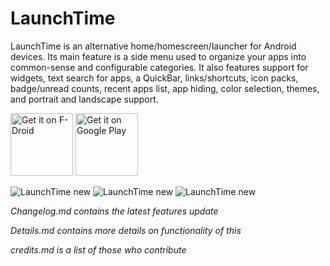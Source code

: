 LaunchTime
=========

LaunchTime is an alternative home/homescreen/launcher for Android devices. Its main feature is a
side menu used to organize your apps into common-sense and configurable categories. It also
features support for widgets, text search for apps, a QuickBar, links/shortcuts, icon packs,
badge/unread counts, recent apps list, app hiding, color selection, themes, and portrait and
landscape support.

<a href="https://f-droid.org/packages/com.quaap.launchtime/" target="_blank">
<img src="https://f-droid.org/badge/get-it-on.png" alt="Get it on F-Droid" height="100"/></a>
<a href="https://play.google.com/store/apps/details?id=com.quaap.launchtime_official" target="_blank">
<img src="https://play.google.com/intl/en_us/badges/images/generic/en-play-badge.png" alt="Get it on Google Play" height="100"/></a>

![LaunchTime new](https://quaap.com/D/media/sc1.jpg) 
![LaunchTime new](https://quaap.com/D/media/sc2.jpg) 
![LaunchTime new](https://quaap.com/D/media/sc3.jpg)

 _Changelog.md contains the latest features update_

_Details.md contains more details on functionality of this_

_credits.md is a list of those who contribute_